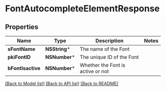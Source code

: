 # FontAutocompleteElementResponse

## Properties
Name | Type | Description | Notes
------------ | ------------- | ------------- | -------------
**sFontName** | **NSString*** | The name of the Font | 
**pkiFontID** | **NSNumber*** | The unique ID of the Font | 
**bFontIsactive** | **NSNumber*** | Whether the Font is active or not | 

[[Back to Model list]](../README.md#documentation-for-models) [[Back to API list]](../README.md#documentation-for-api-endpoints) [[Back to README]](../README.md)



